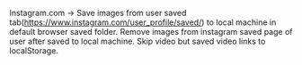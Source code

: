 Instagram.com -> Save images from user saved tab(https://www.instagram.com/user_profile/saved/) to local machine in default browser saved folder.
Remove images from instagram saved page of user after saved to local machine.
Skip video but saved video links to localStorage.